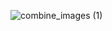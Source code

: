 ![combine_images (1)](https://user-images.githubusercontent.com/66500873/224491300-27c9d388-830d-4bc0-962f-aaed953e767b.jpg)
